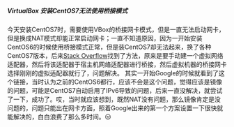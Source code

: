 ##### VirtualBox 安装CentOS7无法使用桥接模式
  今天安装CentOS7时，需要使用VBox的桥接网卡模式，但是一直无法启动网卡，但是换成NAT模式却能正常启动网卡；一直不知道原因，因为一开始安装CentOS6的时候使用桥接模式正常，但是装CentOS7却无法起来，换了各种CentOS7版本，后来[Stack Overflow](https://stackoverflow.com/questions/31922055/bridged-networking-not-working-in-virtualbox-under-windows-10)找到了方法，原来是要手动建一个虚拟网络适配器，然后将该适配器于宿主机网络适配器进行桥接，然后虚拟机器的桥接网卡选择刚刚的虚拟适配器就行了，问题解决。
  其实一开始Google的时候就看到了这个链接，当时认为之前的CentOS6都行，应该不会是这个问题，觉得应该是镜像的问题，可能是CentOS7自动启用了IPv6导致的问题，后来一直没解决，就尝试了一下，成功了。哎，当时就应该想到，既然NAT没有问题，那么镜像肯定是没问题的，问题只能出在网卡方面，照着Google出来的第一个方案设置一下很快就能解决的，白白浪费了那么多时间。:unamused:
